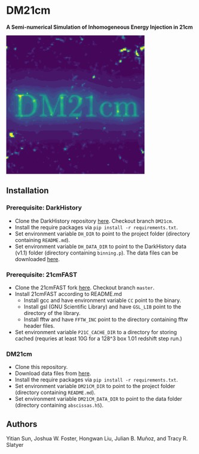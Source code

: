 # DM21cm
**A Semi-numerical Simulation of Inhomogeneous Energy Injection in 21cm**

![](plotting/logo/xH.gif)

## Installation

### Prerequisite: DarkHistory
- Clone the DarkHistory repository [here](https://github.com/hongwanliu/DarkHistory/tree/test-dm21cm). Checkout branch `DM21cm`.
- Install the require packages via `pip install -r requirements.txt`.
- Set environment variable `DH_DIR` to point to the project folder (directory containing `README.md`).
- Set environment variable `DH_DATA_DIR` to point to the DarkHistory data (v1.1) folder (directory containing `binning.p`). The data files can be downloaded [here](https://zenodo.org/records/6819310).

### Prerequisite: 21cmFAST
- Clone the 21cmFAST fork [here](https://github.com/joshwfoster/21cmFAST). Checkout branch `master`.
- Install 21cmFAST according to README.md
  - Install gcc and have environment variable `CC` point to the binary.
  - Install gsl (GNU Scientific Library) and have `GSL_LIB` point to the directory of the library.
  - Install fftw and have `FFTW_INC` point to the directory containing fftw header files.
- Set environment variable `P21C_CACHE_DIR` to a directory for storing cached (requries at least 10G for a 128^3 box 1.01 redshift step run.)

### DM21cm
- Clone this repository.
- Download data files from [here]().
- Install the require packages via `pip install -r requirements.txt`.
- Set environment variable `DM21CM_DIR` to point to the project folder (directory containing `README.md`).
- Set environment variable `DM21CM_DATA_DIR` to point to the data folder (directory containing `abscissas.h5`).

## Authors
Yitian Sun, Joshua W. Foster, Hongwan Liu, Julian B. Muñoz, and Tracy R. Slatyer